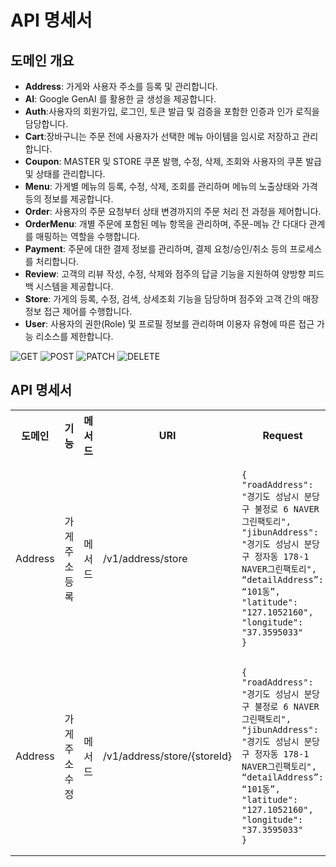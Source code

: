 # API 명세서

## 도메인 개요

- **Address**: 가게와 사용자 주소를 등록 및 관리합니다.
- **AI**: Google GenAI 를 활용한 글 생성을 제공합니다.
- **Auth**:사용자의 회원가입, 로그인, 토큰 발급 및 검증을 포함한 인증과 인가 로직을 담당합니다.
- **Cart**:장바구니는 주문 전에 사용자가 선택한 메뉴 아이템을 임시로 저장하고 관리합니다.
- **Coupon**: MASTER 및 STORE 쿠폰 발행, 수정, 삭제, 조회와 사용자의 쿠폰 발급 및 상태를 관리합니다.
- **Menu**: 가게별 메뉴의 등록, 수정, 삭제, 조회를 관리하며 메뉴의 노출상태와 가격 등의 정보를 제공합니다.
- **Order**: 사용자의 주문 요청부터 상태 변경까지의 주문 처리 전 과정을 제어합니다.
- **OrderMenu**: 개별 주문에 포함된 메뉴 항목을 관리하며, 주문-메뉴 간 다대다 관계를 매핑하는 역할을 수행합니다.
- **Payment**: 주문에 대한 결제 정보를 관리하며, 결제 요청/승인/취소 등의 프로세스를 처리합니다.
- **Review**: 고객의 리뷰 작성, 수정, 삭제와 점주의 답글 기능을 지원하여 양방향 피드백 시스템을 제공합니다.
- **Store**: 가게의 등록, 수정, 검색, 상세조회 기능을 담당하며 점주와 고객 간의 매장 정보 접근 제어를 수행합니다.
- **User**: 사용자의 권한(Role) 및 프로필 정보를 관리하며 이용자 유형에 따른 접근 가능 리소스를 제한합니다.

![GET](https://img.shields.io/badge/GET-2196F3?style=flat)
![POST](https://img.shields.io/badge/POST-4CAF50?style=flat)
![PATCH](https://img.shields.io/badge/PATCH-FFC107?style=flat)
![DELETE](https://img.shields.io/badge/DELETE-F44336?style=flat)

## API 명세서

<table>
<tr>
<th>도메인</th><th>기능</th><th>메서드</th><th>URI</th><th>Request</th><th>Response</th>
</tr>
<tr>
<td>Address</td><td>가게 주소 등록</td><td>메서드</td><td>/v1/address/store</td>
<td><pre><code>{  
"roadAddress": "경기도 성남시 분당구 불정로 6 NAVER그린팩토리",
"jibunAddress": "경기도 성남시 분당구 정자동 178-1 NAVER그린팩토리",
“detailAddress”: “101동”,
"latitude": "127.1052160",
"longitude": "37.3595033"
}
</code></pre></td>
</tr>

<tr>
<td>Address</td><td>가게 주소 수정</td><td>메서드</td><td>/v1/address/store/{storeId}</td>
<td><pre><code>{  
"roadAddress": "경기도 성남시 분당구 불정로 6 NAVER그린팩토리",
"jibunAddress": "경기도 성남시 분당구 정자동 178-1 NAVER그린팩토리",
“detailAddress”: “101동”,
"latitude": "127.1052160",
"longitude": "37.3595033"
}
</code></pre></td>
</tr>


</table>
